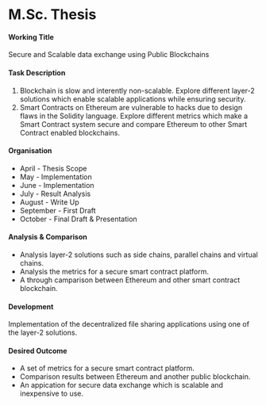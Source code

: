 # M.Sc. Thesis

#### Working Title

Secure and Scalable data exchange using Public Blockchains

#### Task Description

1. Blockchain is slow and interently non-scalable. Explore different layer-2 solutions which enable scalable applications while ensuring security.
2. Smart Contracts on Ethereum are vulnerable to hacks due to design flaws in the Solidity language. Explore different metrics which make a Smart Contract system secure and compare Ethereum to other Smart Contract enabled blockchains.

#### Organisation

* April - Thesis Scope
* May - Implementation
* June - Implementation
* July - Result Analysis
* August - Write Up
* September - First Draft
* October - Final Draft & Presentation

#### Analysis & Comparison

* Analysis layer-2 solutions such as side chains, parallel chains and virtual chains.
* Analysis the metrics for a secure smart contract platform.
* A through camparison between Ethereum and other smart contract blockchain.

#### Development

Implementation of the decentralized file sharing applications using one of the layer-2 solutions.

#### Desired Outcome

* A set of metrics for a secure smart contract platform.
* Comparison results between Ethereum and another public blockchain.
* An appication for secure data exchange which is scalable and inexpensive to use.